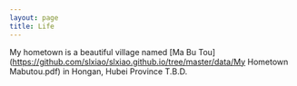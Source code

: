 ```yaml
---
layout: page
title: Life 
---
```


My hometown is a beautiful village named [Ma Bu Tou](https://github.com/slxiao/slxiao.github.io/tree/master/data/My Hometown Mabutou.pdf) in Hongan, Hubei Province
T.B.D.
